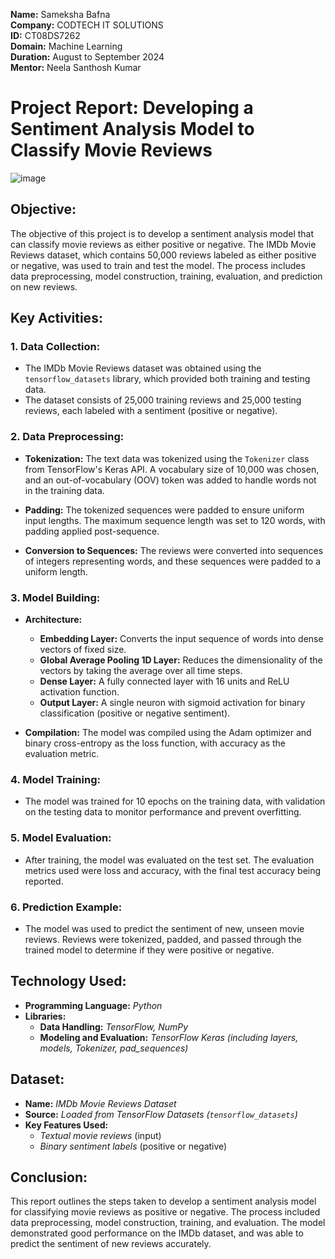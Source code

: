 **Name:** Sameksha Bafna  
**Company:** CODTECH IT SOLUTIONS  
**ID:** CT08DS7262  
**Domain:** Machine Learning  
**Duration:** August to September 2024  
**Mentor:** Neela Santhosh Kumar   


# **Project Report: Developing a Sentiment Analysis Model to Classify Movie Reviews**
![image](https://github.com/user-attachments/assets/437a4d00-fd94-41ae-accd-a33e0d2d098d)



## **Objective:**

The objective of this project is to develop a sentiment analysis model that can classify movie reviews as either positive or negative. The IMDb Movie Reviews dataset, which contains 50,000 reviews labeled as either positive or negative, was used to train and test the model. The process includes data preprocessing, model construction, training, evaluation, and prediction on new reviews.


## **Key Activities:**

### 1. **Data Collection:**

- The IMDb Movie Reviews dataset was obtained using the `tensorflow_datasets` library, which provided both training and testing data.
- The dataset consists of 25,000 training reviews and 25,000 testing reviews, each labeled with a sentiment (positive or negative).

### 2. **Data Preprocessing:**

- **Tokenization:** The text data was tokenized using the `Tokenizer` class from TensorFlow's Keras API. A vocabulary size of 10,000 was chosen, and an out-of-vocabulary (OOV) token was added to handle words not in the training data.
  
- **Padding:** The tokenized sequences were padded to ensure uniform input lengths. The maximum sequence length was set to 120 words, with padding applied post-sequence.

- **Conversion to Sequences:** The reviews were converted into sequences of integers representing words, and these sequences were padded to a uniform length.

### 3. **Model Building:**

- **Architecture:**
  - **Embedding Layer:** Converts the input sequence of words into dense vectors of fixed size.
  - **Global Average Pooling 1D Layer:** Reduces the dimensionality of the vectors by taking the average over all time steps.
  - **Dense Layer:** A fully connected layer with 16 units and ReLU activation function.
  - **Output Layer:** A single neuron with sigmoid activation for binary classification (positive or negative sentiment).

- **Compilation:** The model was compiled using the Adam optimizer and binary cross-entropy as the loss function, with accuracy as the evaluation metric.

### 4. **Model Training:**

- The model was trained for 10 epochs on the training data, with validation on the testing data to monitor performance and prevent overfitting.

### 5. **Model Evaluation:**

- After training, the model was evaluated on the test set. The evaluation metrics used were loss and accuracy, with the final test accuracy being reported.

### 6. **Prediction Example:**

- The model was used to predict the sentiment of new, unseen movie reviews. Reviews were tokenized, padded, and passed through the trained model to determine if they were positive or negative.


## **Technology Used:**

- **Programming Language:** *Python*
- **Libraries:** 
  - **Data Handling:** *TensorFlow, NumPy*
  - **Modeling and Evaluation:** *TensorFlow Keras (including layers, models, Tokenizer, pad_sequences)*


## **Dataset:**

- **Name:** *IMDb Movie Reviews Dataset*
- **Source:** *Loaded from TensorFlow Datasets (`tensorflow_datasets`)*
- **Key Features Used:**
  - *Textual movie reviews* (input)
  - *Binary sentiment labels* (positive or negative)


## **Conclusion:**

This report outlines the steps taken to develop a sentiment analysis model for classifying movie reviews as positive or negative.
The process included data preprocessing, model construction, training, and evaluation. The model demonstrated good performance on the IMDb dataset,
and was able to predict the sentiment of new reviews accurately.
